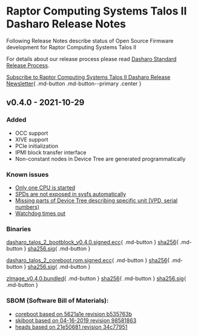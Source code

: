 # Raptor Computing Systems Talos II Dasharo Release Notes

Following Release Notes describe status of Open Source Firmware development for
Raptor Computing Systems Talos II

For details about our release process please read
[Dasharo Standard Release Process](../../dev-proc/standard-release-process.md).

[Subscribe to Raptor Computing Systems Talos II Dasharo Release Newsletter]( https://newsletter.3mdeb.com/subscription/w2Y2G4Rrj){ .md-button .md-button--primary .center }

## v0.4.0 - 2021-10-29

### Added
  - OCC support
  - XIVE support
  - PCIe initialization
  - IPMI block transfer interface
  - Non-constant nodes in Device Tree are generated programmatically

### Known issues
  - [Only one CPU is started](https://github.com/Dasharo/dasharo-issues/issues/30)
  - [SPDs are not exposed in sysfs automatically](https://github.com/Dasharo/dasharo-issues/issues/31)
  - [Missing parts of Device Tree describing specific unit (VPD, serial numbers)](https://github.com/Dasharo/dasharo-issues/issues/32)
  - [Watchdog times out](https://github.com/Dasharo/dasharo-issues/issues/29)

### Binaries

[dasharo_talos_2_bootblock_v0.4.0.signed.ecc](https://cloud.3mdeb.com/index.php/s/54MDtRgBNEmyKo6){ .md-button }
[sha256](https://cloud.3mdeb.com/index.php/s/DwpWdgfZyD9StBW){ .md-button }
[sha256.sig](https://cloud.3mdeb.com/index.php/s/5xawXEissBZN6rT){ .md-button }

[dasharo_talos_2_coreboot.rom.signed.ecc](https://cloud.3mdeb.com/index.php/s/5Pbw5EtmNimrdrj){ .md-button }
[sha256](https://cloud.3mdeb.com/index.php/s/TNcLAz3CZo4QzeD){ .md-button }
[sha256.sig](https://cloud.3mdeb.com/index.php/s/9Fr6Kn57mP2bbwS){ .md-button }

[zImage_v0.4.0.bundled](https://cloud.3mdeb.com/index.php/s/o5RE7oj4r9kFXS2){ .md-button }
[sha256](https://cloud.3mdeb.com/index.php/s/FgeHfa4LzcZK6Pj){ .md-button }
[sha256.sig](https://cloud.3mdeb.com/index.php/s/awNSefJrN4d2tAD){ .md-button }

### SBOM (Software Bill of Materials):

- [coreboot based on 5621a1e revision b535763b](https://github.com/Dasharo/coreboot/tree/raptor-cs_talos-2_v0.4.0)
- [skiboot based on 04-16-2019 revision 98581863](https://git.raptorcs.com/git/talos-skiboot/)
- [heads based on 21e50681 revision 34c77951](https://git.raptorcs.com/git/talos-skiboot/commit/?id=9858186353f2203fe477f316964e03609d12fd1d)
